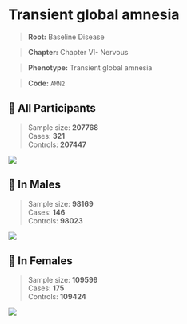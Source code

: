 # Transient global amnesia

> **Root:** Baseline Disease  

> **Chapter:** Chapter VI- Nervous  

> **Phenotype:** Transient global amnesia  

> **Code:** `AMN2`

## 🧪 All Participants  
> Sample size: **207768**  
> Cases: **321**  
> Controls: **207447**
<img src="/Disease/Figures/ALL/Incidence/AMN2.png"/>
<CsvTable src="/public/Disease/Data/ALL/Incidence/COX_AMN2.csv" label="🔍 View full results" />

## 👨 In Males  
> Sample size: **98169**  
> Cases: **146**  
> Controls: **98023**
<img src="/Disease/Figures/Male/Incidence/AMN2.png"/>
<CsvTable src="/public/Disease/Data/Male/Incidence/COX_AMN2.csv" label="🔍 View full results" />

## 👩 In Females  
> Sample size: **109599**  
> Cases: **175**  
> Controls: **109424**
<img src="/Disease/Figures/Female/Incidence/AMN2.png"/>
<CsvTable src="/public/Disease/Data/Female/Incidence/COX_AMN2.csv" label="🔍 View full results" />
